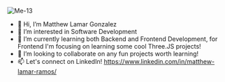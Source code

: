 ![Me-13](https://user-images.githubusercontent.com/43018662/176818749-9cbc40ae-b0e4-4d87-ba0c-b7b06844caa2.jpg)


- 👋 Hi, I’m Matthew Lamar Gonzalez
- 👀 I’m interested in Software Development
- 🌱 I’m currently learning both Backend and Frontend Development, for Frontend I'm focusing on learning some cool Three.JS projects!
- 💞️ I’m looking to collaborate on any fun projects worth learning!
- 📫 Let's connect on LinkedIn! https://www.linkedin.com/in/matthew-lamar-ramos/

